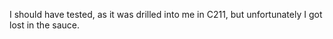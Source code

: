 I should have tested, as it was drilled into me in C211, but unfortunately I got lost in the sauce.
